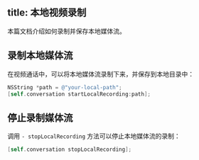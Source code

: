 title: 本地视频录制
---

本篇文档介绍如何录制并保存本地媒体流。

 
## 录制本地媒体流

在视频通话中，可以将本地媒体流录制下来，并保存到本地目录中：

```objectivec
NSString *path = @"your-local-path";
[self.conversation startLocalRecording:path];
```

## 停止录制媒体流

调用 `- stopLocalRecording` 方法可以停止本地媒体流的录制：

```objectivec
[self.conversation stopLocalRecording];
```
